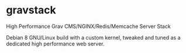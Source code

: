 # gravstack
High Performance Grav CMS/NGINX/Redis/Memcache Server Stack

Debian 8 GNU/Linux build with a custom kernel, tweaked and tuned as a dedicated high performance web server.

